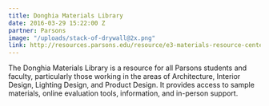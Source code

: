 ```yaml
---
title: Donghia Materials Library
date: 2016-03-29 15:22:00 Z
partner: Parsons
image: "/uploads/stack-of-drywall@2x.png"
link: http://resources.parsons.edu/resource/e3-materials-resource-center/
---
```


The Donghia Materials Library is a resource for all Parsons students and faculty, particularly those working in the areas of Architecture, Interior Design, Lighting Design, and Product Design. It provides access to sample materials, online evaluation tools, information, and in-person support.